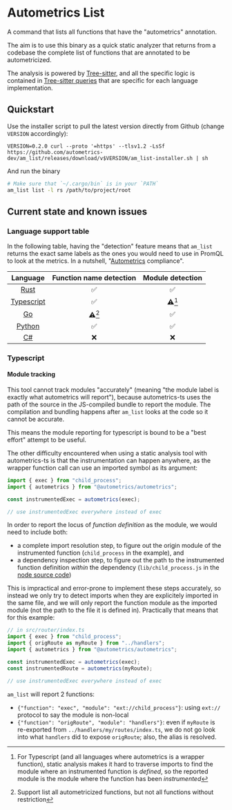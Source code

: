 # Autometrics List

A command that lists all functions that have the "autometrics" annotation.

The aim is to use this binary as a quick static analyzer that returns from a
codebase the complete list of functions that are annotated to be
autometricized.

The analysis is powered by [Tree-sitter](https://tree-sitter.github.io), and
all the specific logic is contained in [Tree-sitter queries](./runtime/queries)
that are specific for each language implementation.

## Quickstart

Use the installer script to pull the latest version directly from Github
(change `VERSION` accordingly):

```console
VERSION=0.2.0 curl --proto '=https' --tlsv1.2 -LsSf https://github.com/autometrics-dev/am_list/releases/download/v$VERSION/am_list-installer.sh | sh
```

And run the binary

```bash
# Make sure that `~/.cargo/bin` is in your `PATH`
am_list list -l rs /path/to/project/root
```

## Current state and known issues

### Language support table

In the following table, having the "detection" feature means that `am_list`
returns the exact same labels as the ones you would need to use in PromQL to
look at the metrics. In a nutshell,
"[Autometrics](https://github.com/autometrics-dev) compliance".

|                            Language                             | Function name detection | Module detection |
| :-------------------------------------------------------------: | :---------------------: | :--------------: |
|    [Rust](https://github.com/autometrics-dev/autometrics-rs)    |           ✅            |        ✅        |
| [Typescript](https://github.com/autometrics-dev/autometrics-ts) |           ✅            |   ⚠️[^wrapper]   |
|     [Go](https://github.com/autometrics-dev/autometrics-go)     |   ⚠️[^all-functions]    |        ✅        |
|   [Python](https://github.com/autometrics-dev/autometrics-py)   |           ✅            |        ✅        |
|     [C#](https://github.com/autometrics-dev/autometrics-cs)     |           ❌            |        ❌        |

[^wrapper]:
    For Typescript (and all languages where autometrics is a wrapper
    function), static analysis makes it hard to traverse imports to find the
    module where an instrumented function is _defined_, so the reported module
    is the module where the function has been _instrumented_

[^all-functions]:
    Support list all autometricized functions, but not all
    functions without restriction

### Typescript

#### Module tracking

This tool cannot track modules "accurately" (meaning "the module label is
exactly what autometrics will report"), because autometrics-ts uses the path of
the source in the JS-compiled bundle to report the module. The compilation and
bundling happens after `am_list` looks at the code so it cannot be accurate.

This means the module reporting for typescript is bound to be a "best effort"
attempt to be useful.

The other difficulty encountered when using a static analysis tool with autometrics-ts is that the
instrumentation can happen anywhere, as the wrapper function call can use an imported symbol as its argument:

```typescript
import { exec } from "child_process";
import { autometrics } from "@autometrics/autometrics";

const instrumentedExec = autometrics(exec);

// use instrumentedExec everywhere instead of exec
```

In order to report the locus of _function definition_ as the module, we would
need to include both:

- a complete import resolution step, to figure out the origin module of the
  instrumented function (`child_process` in the example), and
- a dependency inspection step, to figure out the path to the instrumented
  function definition _within_ the dependency (`lib/child_process.js` in the
  [node source code](https://github.com/nodejs/node/blob/main/lib/child_process.js))

This is impractical and error-prone to implement these steps accurately, so
instead we only try to detect imports when they are explicitely imported in the
same file, and we will only report the function module as the imported module
(not the path to the file it is defined in). Practically that means that for
this example:

```typescript
// in src/router/index.ts
import { exec } from "child_process";
import { origRoute as myRoute } from "../handlers";
import { autometrics } from "@autometrics/autometrics";

const instrumentedExec = autometrics(exec);
const instrumentedRoute = autometrics(myRoute);

// use instrumentedExec everywhere instead of exec
```

`am_list` will report 2 functions:

- `{"function": "exec", "module": "ext://child_process"}`: using `ext://`
  protocol to say the module is non-local
- `{"function": "origRoute", "module": "handlers"}`: even if `myRoute` is
  re-exported from `../handlers/my/routes/index.ts`, we do not go look into what
  `handlers` did to expose `origRoute`; also, the alias is resolved.
